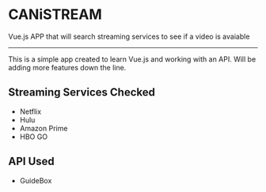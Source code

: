 # CANiSTREAM
Vue.js APP that will search streaming services to see if a video is avaiable

---

This is a simple app created to learn Vue.js and working with an API. Will be adding more features down the line.

## Streaming Services Checked
- Netflix
- Hulu
- Amazon Prime
- HBO GO

## API Used
- GuideBox


